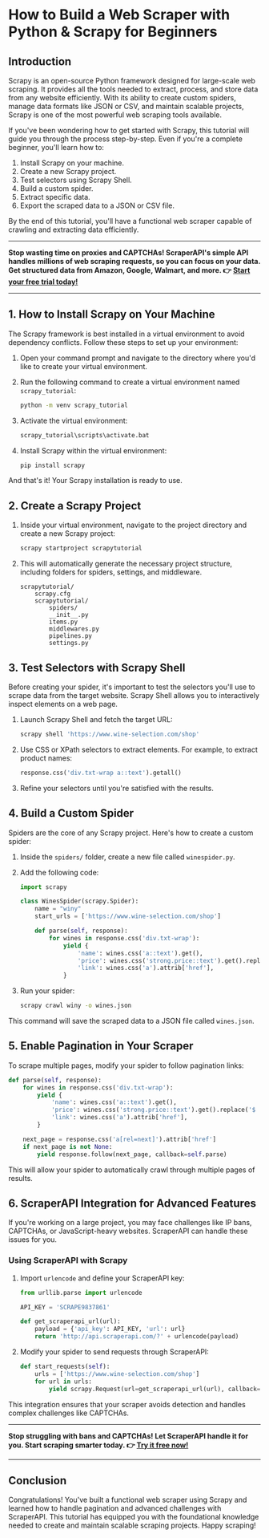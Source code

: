 
# How to Build a Web Scraper with Python & Scrapy for Beginners

## Introduction

Scrapy is an open-source Python framework designed for large-scale web scraping. It provides all the tools needed to extract, process, and store data from any website efficiently. With its ability to create custom spiders, manage data formats like JSON or CSV, and maintain scalable projects, Scrapy is one of the most powerful web scraping tools available.

If you've been wondering how to get started with Scrapy, this tutorial will guide you through the process step-by-step. Even if you're a complete beginner, you'll learn how to:

1. Install Scrapy on your machine.
2. Create a new Scrapy project.
3. Test selectors using Scrapy Shell.
4. Build a custom spider.
5. Extract specific data.
6. Export the scraped data to a JSON or CSV file.

By the end of this tutorial, you'll have a functional web scraper capable of crawling and extracting data efficiently.

---

**Stop wasting time on proxies and CAPTCHAs! ScraperAPI's simple API handles millions of web scraping requests, so you can focus on your data. Get structured data from Amazon, Google, Walmart, and more. 👉 [Start your free trial today!](https://bit.ly/Scraperapi)**

---

## 1. How to Install Scrapy on Your Machine

The Scrapy framework is best installed in a virtual environment to avoid dependency conflicts. Follow these steps to set up your environment:

1. Open your command prompt and navigate to the directory where you'd like to create your virtual environment.
2. Run the following command to create a virtual environment named `scrapy_tutorial`:

   ```bash
   python -m venv scrapy_tutorial
   ```

3. Activate the virtual environment:

   ```bash
   scrapy_tutorial\scripts\activate.bat
   ```

4. Install Scrapy within the virtual environment:

   ```bash
   pip install scrapy
   ```

And that's it! Your Scrapy installation is ready to use.

## 2. Create a Scrapy Project

1. Inside your virtual environment, navigate to the project directory and create a new Scrapy project:

   ```bash
   scrapy startproject scrapytutorial
   ```

2. This will automatically generate the necessary project structure, including folders for spiders, settings, and middleware.

   ```
   scrapytutorial/
       scrapy.cfg
       scrapytutorial/
           spiders/
           __init__.py
           items.py
           middlewares.py
           pipelines.py
           settings.py
   ```

## 3. Test Selectors with Scrapy Shell

Before creating your spider, it's important to test the selectors you'll use to scrape data from the target website. Scrapy Shell allows you to interactively inspect elements on a web page.

1. Launch Scrapy Shell and fetch the target URL:

   ```bash
   scrapy shell 'https://www.wine-selection.com/shop'
   ```

2. Use CSS or XPath selectors to extract elements. For example, to extract product names:

   ```python
   response.css('div.txt-wrap a::text').getall()
   ```

3. Refine your selectors until you're satisfied with the results.

## 4. Build a Custom Spider

Spiders are the core of any Scrapy project. Here's how to create a custom spider:

1. Inside the `spiders/` folder, create a new file called `winespider.py`.
2. Add the following code:

   ```python
   import scrapy

   class WinesSpider(scrapy.Spider):
       name = "winy"
       start_urls = ['https://www.wine-selection.com/shop']

       def parse(self, response):
           for wines in response.css('div.txt-wrap'):
               yield {
                   'name': wines.css('a::text').get(),
                   'price': wines.css('strong.price::text').get().replace('$ ', ''),
                   'link': wines.css('a').attrib['href'],
               }
   ```

3. Run your spider:

   ```bash
   scrapy crawl winy -o wines.json
   ```

This command will save the scraped data to a JSON file called `wines.json`.

## 5. Enable Pagination in Your Scraper

To scrape multiple pages, modify your spider to follow pagination links:

```python
def parse(self, response):
    for wines in response.css('div.txt-wrap'):
        yield {
            'name': wines.css('a::text').get(),
            'price': wines.css('strong.price::text').get().replace('$ ', ''),
            'link': wines.css('a').attrib['href'],
        }

    next_page = response.css('a[rel=next]').attrib['href']
    if next_page is not None:
        yield response.follow(next_page, callback=self.parse)
```

This will allow your spider to automatically crawl through multiple pages of results.

## 6. ScraperAPI Integration for Advanced Features

If you're working on a large project, you may face challenges like IP bans, CAPTCHAs, or JavaScript-heavy websites. ScraperAPI can handle these issues for you.

### Using ScraperAPI with Scrapy

1. Import `urlencode` and define your ScraperAPI key:

   ```python
   from urllib.parse import urlencode

   API_KEY = 'SCRAPE9837861'

   def get_scraperapi_url(url):
       payload = {'api_key': API_KEY, 'url': url}
       return 'http://api.scraperapi.com/?' + urlencode(payload)
   ```

2. Modify your spider to send requests through ScraperAPI:

   ```python
   def start_requests(self):
       urls = ['https://www.wine-selection.com/shop']
       for url in urls:
           yield scrapy.Request(url=get_scraperapi_url(url), callback=self.parse)
   ```

This integration ensures that your scraper avoids detection and handles complex challenges like CAPTCHAs.

---

**Stop struggling with bans and CAPTCHAs! Let ScraperAPI handle it for you. Start scraping smarter today. 👉 [Try it free now!](https://bit.ly/Scraperapi)**

---

## Conclusion

Congratulations! You've built a functional web scraper using Scrapy and learned how to handle pagination and advanced challenges with ScraperAPI. This tutorial has equipped you with the foundational knowledge needed to create and maintain scalable scraping projects. Happy scraping!
